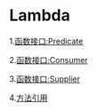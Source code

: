 Lambda
===

1.[函数接口:Predicate](20200104-Predicate函数.md)    

2.[函数接口:Consumer](20200107-Consumer函数.md)    

3.[函数接口:Supplier](20200107-Supplier函数.md)    

4.[方法引用](20200107-方法引用.md)
